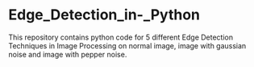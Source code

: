 # Edge_Detection_in-_Python
This repository contains python code for 5 different Edge Detection Techniques in Image Processing on normal image, image with gaussian noise and image with pepper noise.
